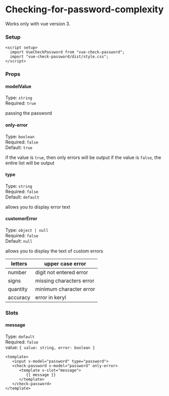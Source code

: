 # Checking-for-password-complexity

Works only with vue version 3.

### Setup
```vue
<script setup>
  import VueCheckPassword from "vue-check-password";
  import "vue-check-password/dist/style.css";
</script>
```

### Props
#### modelValue
Type: `string`<br>
Required: `true`<br>

passing the password


#### only-error
Type: `boolean`<br>
Required: `false`<br>
Default: `true`

if the value is `true`, then only errors will be output
if the value is `false`, the entire list will be output


#### type
Type: `string`<br>
Required: `false`<br>
Default: `default`

allows you to display error text

#### customerError
Type: `object | null`<br>
Required: `false`<br>
Default: `null`

allows you to display the text of custom errors

|letters| upper case error         |
|---|--------------------------|
|number| digit not entered error  |
| signs  | missing characters error |
| quantity  |        minimum character error                  |
| accuracy  |          error in keryl|


### Slots
#### message
Type: `default`<br>
Required: `false`<br>
value: `{ value: string, error: boolean }`
```vue
<template>
   <input v-model="password" type="password">
   <check-password v-model="password" only-error>
      <template v-slot="message">
         {{ message }}
      </template>
   </check-password>
</template>
```
